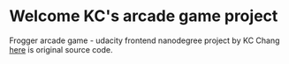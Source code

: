 # Welcome KC's arcade game project
Frogger arcade game - udacity frontend nanodegree project by KC Chang
[here](https://github.com/udacity/frontend-nanodegree-arcade-game) is original source code.
